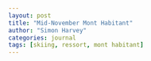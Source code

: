 ```yaml
---
layout: post
title: "Mid-November Mont Habitant"
author: "Simon Harvey"
categories: journal
tags: [skiing, ressort, mont habitant]
---
```

